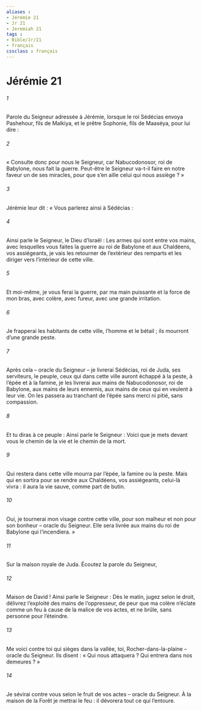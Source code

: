 ```yaml
---
aliases : 
- Jérémie 21
- Jr 21
- Jeremiah 21
tags : 
- Bible/Jr/21
- français
cssclass : français
---
```


# Jérémie 21

###### 1
Parole du Seigneur adressée à Jérémie, lorsque le roi Sédécias envoya Pashehour, fils de Malkiya, et le prêtre Sophonie, fils de Maaséya, pour lui dire :
###### 2
« Consulte donc pour nous le Seigneur, car Nabucodonosor, roi de Babylone, nous fait la guerre. Peut-être le Seigneur va-t-il faire en notre faveur un de ses miracles, pour que s’en aille celui qui nous assiège ? »
###### 3
Jérémie leur dit : « Vous parlerez ainsi à Sédécias :
###### 4
Ainsi parle le Seigneur, le Dieu d’Israël : Les armes qui sont entre vos mains, avec lesquelles vous faites la guerre au roi de Babylone et aux Chaldéens, vos assiégeants, je vais les retourner de l’extérieur des remparts et les diriger vers l’intérieur de cette ville.
###### 5
Et moi-même, je vous ferai la guerre, par ma main puissante et la force de mon bras, avec colère, avec fureur, avec une grande irritation.
###### 6
Je frapperai les habitants de cette ville, l’homme et le bétail ; ils mourront d’une grande peste.
###### 7
Après cela – oracle du Seigneur – je livrerai Sédécias, roi de Juda, ses serviteurs, le peuple, ceux qui dans cette ville auront échappé à la peste, à l’épée et à la famine, je les livrerai aux mains de Nabucodonosor, roi de Babylone, aux mains de leurs ennemis, aux mains de ceux qui en veulent à leur vie. On les passera au tranchant de l’épée sans merci ni pitié, sans compassion.
###### 8
Et tu diras à ce peuple : Ainsi parle le Seigneur : Voici que je mets devant vous le chemin de la vie et le chemin de la mort.
###### 9
Qui restera dans cette ville mourra par l’épée, la famine ou la peste. Mais qui en sortira pour se rendre aux Chaldéens, vos assiégeants, celui-là vivra : il aura la vie sauve, comme part de butin.
###### 10
Oui, je tournerai mon visage contre cette ville, pour son malheur et non pour son bonheur – oracle du Seigneur. Elle sera livrée aux mains du roi de Babylone qui l’incendiera. »
###### 11
Sur la maison royale de Juda.
Écoutez la parole du Seigneur,
###### 12
Maison de David !
Ainsi parle le Seigneur :
Dès le matin, jugez selon le droit,
délivrez l’exploité des mains de l’oppresseur,
de peur que ma colère n’éclate comme un feu
à cause de la malice de vos actes,
et ne brûle, sans personne pour l’éteindre.
###### 13
Me voici contre toi qui sièges dans la vallée,
toi, Rocher-dans-la-plaine – oracle du Seigneur.
Ils disent : « Qui nous attaquera ?
Qui entrera dans nos demeures ? »
###### 14
Je sévirai contre vous selon le fruit de vos actes
– oracle du Seigneur.
À la maison de la Forêt je mettrai le feu :
il dévorera tout ce qui l’entoure.
